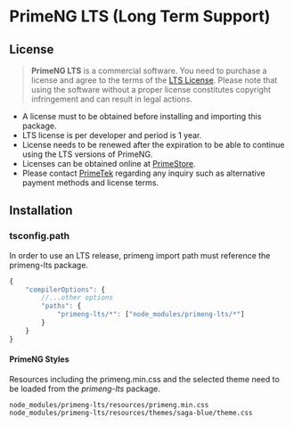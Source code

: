 # PrimeNG LTS (Long Term Support)

## License
>  **PrimeNG LTS** is a commercial software. You need to purchase a license and agree to the terms of the [LTS License](https://www.primefaces.org/lts/licenses). Please note that using the software without a proper license constitutes copyright infringement and can result in legal actions.

* A license must to be obtained before installing and importing this package.
* LTS license is per developer and period is 1 year.
* License needs to be renewed after the expiration to be able to continue using the LTS versions of PrimeNG.
* Licenses can be obtained online at [PrimeStore](https://www.primefaces.org/store).
* Please contact [PrimeTek](mailto:primeng@primetek.com.tr) regarding any inquiry such as alternative payment methods and license terms. 

## Installation

### tsconfig.path
In order to use an LTS release, primeng import path must reference the primeng-lts package.

```javascript
{
    "compilerOptions": {
        //...other options
        "paths": {
            "primeng-lts/*": ["node_modules/primeng-lts/*"]
        }
    }
}
```

#### PrimeNG Styles
Resources including the primeng.min.css and the selected theme need to be loaded from the *primeng-lts* package.
```
node_modules/primeng-lts/resources/primeng.min.css
node_modules/primeng-lts/resources/themes/saga-blue/theme.css
```
